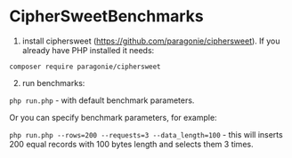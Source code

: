 # CipherSweetBenchmarks

1) install ciphersweet (https://github.com/paragonie/ciphersweet). If you already have PHP installed it needs: 

`composer require paragonie/ciphersweet`

2) run benchmarks:

`php run.php` - with default benchmark parameters.

Or you can specify benchmark parameters, for example:

`php run.php --rows=200 --requests=3 --data_length=100` - this will inserts 200 equal records with 100 bytes length and selects them 3 times.



